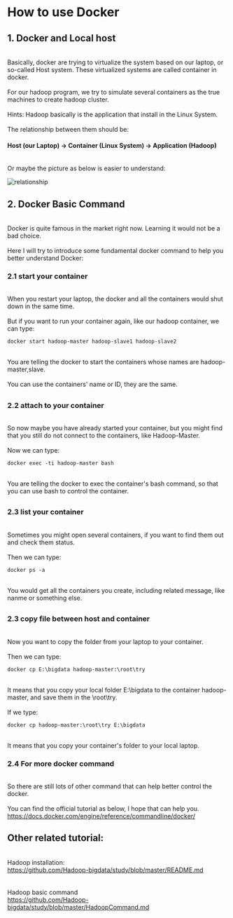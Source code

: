 # How to use Docker

## 1. Docker and Local host
<br>Basically, docker are trying to virtualize the system based on our laptop, or so-called Host system. These virtualized systems are called container in docker.</br>
<br>For our hadoop program, we try to simulate several containers as the true machines to create hadoop cluster.</br>
<br>Hints: Hadoop basically is the application that install in the Linux System.</br>
<br> The relationship between them should be:</br>
#### Host (our Laptop) -> Container (Linux System) -> Application (Hadoop)
<br> Or maybe the picture as below is easier to understand:

![relationship](https://www.juniper.net/assets/img/misc/diagram-what-is-docker-container.png)




## 2. Docker Basic Command
<br> Docker is quite famous in the market right now. Learning it would not be a bad choice.</br>
<br> Here I will try to introduce some fundamental docker command to help you better understand Docker:</br>

### 2.1 start your container
<br>When you restart your laptop, the docker and all the containers would shut down in the same time.</br>
<br>But if you want to run your container again, like our hadoop container, we can type:</br>

	docker start hadoop-master hadoop-slave1 hadoop-slave2
<br> You are telling the docker to start the containers whose names are hadoop-master,slave.</br>
<br> You can use the containers' name or ID, they are the same.</br>
##
### 2.2 attach to your container
<br>So now maybe you have already started your container, but you might find that you still do not connect to the containers, like Hadoop-Master.</br>
<br>Now we can type:</br>

	docker exec -ti hadoop-master bash
<br> You are telling the docker to exec the container's bash command, so that you can use bash to control the container.</br>
##
### 2.3 list your container
<br>Sometimes you might open several containers, if you want to find them out and check them status.</br>
<br>Then we can type:</br>

	docker ps -a
<br> You would get all the containers you create, including related message, like nanme or something else.</br>
##
### 2.3 copy file between host and container
<br>Now you want to copy the folder from your laptop to your container.</br>
<br>Then we can type:</br>

	docker cp E:\bigdata hadoop-master:\root\try
<br> It means that you copy your local folder  E:\bigdata to the container hadoop-master, and save them in the \root\try.</br>
<br>If we type:</br>

	docker cp hadoop-master:\root\try E:\bigdata 
<br> It means that you copy your container's folder to your local laptop.</br>

### 2.4 For more docker command
<br>So there are still lots of other command that can help better control the docker.</br>
<br> You can find the official tutorial as below, I hope that can help you.</br>
https://docs.docker.com/engine/reference/commandline/docker/

## Other related tutorial:
<br>Hadoop installation:</br>
https://github.com/Hadoop-bigdata/study/blob/master/README.md
<br></br>
<br>Hadoop basic command</br>
https://github.com/Hadoop-bigdata/study/blob/master/HadoopCommand.md
